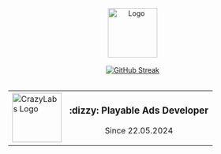 <div align="center">
  <img src="https://i.giphy.com/media/7Z49eulwv4aGY35RaD/giphy.webp" width="100" alt="Logo" />
  <br><br>
  <a href="https://git.io/streak-stats">
    <img src="http://github-readme-streak-stats.herokuapp.com/?user=MladenovaKristina&theme=transparent&background=rgba(255,0,0,0)" alt="GitHub Streak" />
  </a>
  <br><br>
  <table style="border: none;">
    <tr>
      <td>
        <a href="https://www.crazylabs.com/">
          <img src="https://www.crazylabs.com/lp/crazy-summer-challenge/media/shrimpy.png" width="100" alt="CrazyLabs Logo" />
        </a>
      </td>
      <td><center>
        <h3>:dizzy: Playable Ads Developer</h3>
        <p>Since 22.05.2024</p></center>
      </td>
    </tr>
  </table>
  <br>
  <br>
</div>

